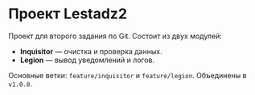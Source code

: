 # Проект Lestadz2

Проект для второго задания по Git. Состоит из двух модулей:

- **Inquisitor** — очистка и проверка данных.
- **Legion** — вывод уведомлений и логов.

Основные ветки: `feature/inquisitor` и `feature/legion`. Объединены в `v1.0.0`.
